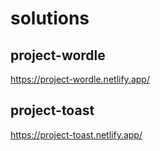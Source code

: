 # solutions

## project-wordle

https://project-wordle.netlify.app/

## project-toast

https://project-toast.netlify.app/

